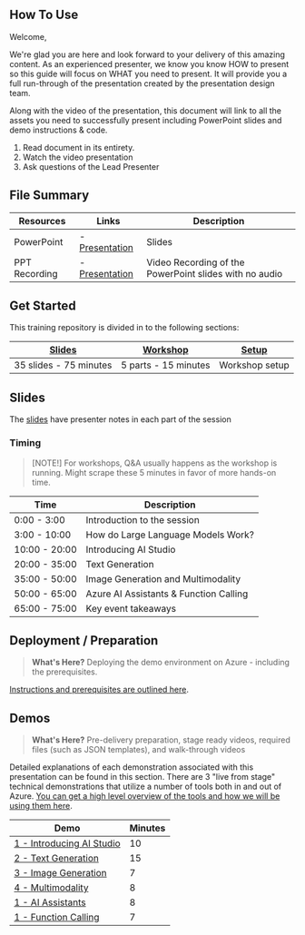 ## How To Use

Welcome,

We're glad you are here and look forward to your delivery of this amazing content. As an experienced presenter, we know you know HOW to present so this guide will focus on WHAT you need to present. It will provide you a full run-through of the presentation created by the presentation design team. 

Along with the video of the presentation, this document will link to all the assets you need to successfully present including PowerPoint slides and demo instructions &
code.

1.  Read document in its entirety.
2.  Watch the video presentation
3.  Ask questions of the Lead Presenter

## File Summary

| Resources          | Links                            | Description |
|-------------------|----------------------------------|-------------------|
| PowerPoint        | - [Presentation](https://aka.ms/AAryqzi) | Slides |
| PPT Recording     | - [Presentation]() | Video Recording of the PowerPoint slides with no audio |

## Get Started

This training repository is divided in to the following sections:

| [Slides](https://aka.ms/AAryqzi) | [Workshop](/lab/README.md) | [Setup](deployment/README.md) | 
|-------------------|---------------------------|--------------------------------------
| 35 slides - 75 minutes| 5 parts - 15 minutes | Workshop setup

## Slides

The [slides](https://aka.ms/AAryqzi) have presenter notes in each part of the session

### Timing

> [NOTE!]
>  For workshops, Q&A usually happens as the workshop is running. Might scrape these 5 minutes in favor of more hands-on time.​

| Time        | Description 
--------------|-------------
0:00 - 3:00   | Introduction to the session 
3:00 - 10:00  | How do Large Language Models Work? 
10:00 - 20:00 | Introducing AI Studio
20:00 - 35:00 | Text Generation
35:00 - 50:00 | Image Generation and Multimodality
50:00 - 65:00 | Azure AI Assistants & Function Calling
65:00 - 75:00 | Key event takeaways

## Deployment / Preparation

>**What's Here?** Deploying the demo environment on Azure - including the prerequisites.

[Instructions and prerequisites are outlined here](deployment/README.md). 


## Demos

> **What's Here?** Pre-delivery preparation, stage ready videos, required files (such as JSON templates), and walk-through videos

Detailed explanations of each demonstration associated with this presentation can be found in this section. There are 3 "live from stage" technical demonstrations that utilize a number of tools both in and out of Azure. [You can get a high level overview of the tools and how we will be using them here](/lab/Workshop%20Instructions/01_Set_up.md).

| Demo | Minutes | 
-------------------------------------------------------------------------------------------------------|---------|
|  [1 - Introducing AI Studio](/lab/Workshop%20Instructions/01_Set_up.md) | 10       | 
|  [2 - Text Generation](/lab/Workshop%20Instructions/02_Text_Generation.md) | 15   |
|  [3 - Image Generation](/lab/Workshop%20Instructions/03_Image_Generation.md) | 7   | [Link]() | 15       | 
|  [4 - Multimodality](/lab/Workshop%20Instructions/04_Multimodal_Interfaces.md) | 8  | 
|  [1 - AI Assistants](/lab/Workshop%20Instructions/05_AI_Assistants.md) | 8   | 
|  [1 - Function Calling](/lab/Workshop%20Instructions/06_Function_Calling.md) | 7  | [Link]()  |

